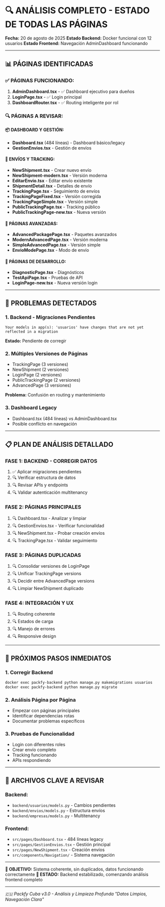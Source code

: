 # 🔍 ANÁLISIS COMPLETO - ESTADO DE TODAS LAS PÁGINAS

**Fecha:** 20 de agosto de 2025
**Estado Backend:** Docker funcional con 12 usuarios
**Estado Frontend:** Navegación AdminDashboard funcionando

---

## 📊 PÁGINAS IDENTIFICADAS

### ✅ **PÁGINAS FUNCIONANDO:**

1. **AdminDashboard.tsx** - ✅ Dashboard ejecutivo para dueños
2. **LoginPage.tsx** - ✅ Login principal
3. **DashboardRouter.tsx** - ✅ Routing inteligente por rol

### 🔍 **PÁGINAS A REVISAR:**

#### 📦 **DASHBOARD Y GESTIÓN:**

- **Dashboard.tsx** (484 líneas) - Dashboard básico/legacy
- **GestionEnvios.tsx** - Gestión de envíos

#### 📨 **ENVÍOS Y TRACKING:**

- **NewShipment.tsx** - Crear nuevo envío
- **NewShipment-modern.tsx** - Versión moderna
- **EditarEnvio.tsx** - Editar envío existente
- **ShipmentDetail.tsx** - Detalles de envío
- **TrackingPage.tsx** - Seguimiento de envíos
- **TrackingPageFixed.tsx** - Versión corregida
- **TrackingPageSimple.tsx** - Versión simple
- **PublicTrackingPage.tsx** - Tracking público
- **PublicTrackingPage-new.tsx** - Nueva versión

#### 🚀 **PÁGINAS AVANZADAS:**

- **AdvancedPackagePage.tsx** - Paquetes avanzados
- **ModernAdvancedPage.tsx** - Versión moderna
- **SimpleAdvancedPage.tsx** - Versión simple
- **EnvioModePage.tsx** - Modo de envío

#### 🔧 **PÁGINAS DE DESARROLLO:**

- **DiagnosticPage.tsx** - Diagnósticos
- **TestApiPage.tsx** - Pruebas de API
- **LoginPage-new.tsx** - Nueva versión login

---

## 🚨 PROBLEMAS DETECTADOS

### 1. **Backend - Migraciones Pendientes**

```
Your models in app(s): 'usuarios' have changes that are not yet reflected in a migration
```

**Estado:** Pendiente de corregir

### 2. **Múltiples Versiones de Páginas**

- TrackingPage (3 versiones)
- NewShipment (2 versiones)
- LoginPage (2 versiones)
- PublicTrackingPage (2 versiones)
- AdvancedPage (3 versiones)

**Problema:** Confusión en routing y mantenimiento

### 3. **Dashboard Legacy**

- Dashboard.tsx (484 líneas) vs AdminDashboard.tsx
- Posible conflicto en navegación

---

## 📋 PLAN DE ANÁLISIS DETALLADO

### FASE 1: **BACKEND - CORREGIR DATOS**

1. ✅ Aplicar migraciones pendientes
2. 🔍 Verificar estructura de datos
3. 🔍 Revisar APIs y endpoints
4. 🔍 Validar autenticación multitenancy

### FASE 2: **PÁGINAS PRINCIPALES**

1. 🔍 Dashboard.tsx - Analizar y limpiar
2. 🔍 GestionEnvios.tsx - Verificar funcionalidad
3. 🔍 NewShipment.tsx - Probar creación envíos
4. 🔍 TrackingPage.tsx - Validar seguimiento

### FASE 3: **PÁGINAS DUPLICADAS**

1. 🔍 Consolidar versiones de LoginPage
2. 🔍 Unificar TrackingPage versions
3. 🔍 Decidir entre AdvancedPage versions
4. 🔍 Limpiar NewShipment duplicado

### FASE 4: **INTEGRACIÓN Y UX**

1. 🔍 Routing coherente
2. 🔍 Estados de carga
3. 🔍 Manejo de errores
4. 🔍 Responsive design

---

## 🎯 PRÓXIMOS PASOS INMEDIATOS

### 1. **Corregir Backend**

```bash
docker exec packfy-backend python manage.py makemigrations usuarios
docker exec packfy-backend python manage.py migrate
```

### 2. **Análisis Página por Página**

- Empezar con páginas principales
- Identificar dependencias rotas
- Documentar problemas específicos

### 3. **Pruebas de Funcionalidad**

- Login con diferentes roles
- Crear envío completo
- Tracking funcionando
- APIs respondiendo

---

## 📁 ARCHIVOS CLAVE A REVISAR

### **Backend:**

- `backend/usuarios/models.py` - Cambios pendientes
- `backend/envios/models.py` - Estructura envíos
- `backend/empresas/models.py` - Multitenancy

### **Frontend:**

- `src/pages/Dashboard.tsx` - 484 líneas legacy
- `src/pages/GestionEnvios.tsx` - Gestión principal
- `src/pages/NewShipment.tsx` - Creación envíos
- `src/components/Navigation/` - Sistema navegación

---

**🎯 OBJETIVO:** Sistema coherente, sin duplicados, datos funcionando correctamente
**🚀 ESTADO:** Backend estabilizado, comenzando análisis frontend completo

---

_🇨🇺 Packfy Cuba v3.0 - Análisis y Limpieza Profunda_
_"Datos Limpios, Navegación Clara"_
